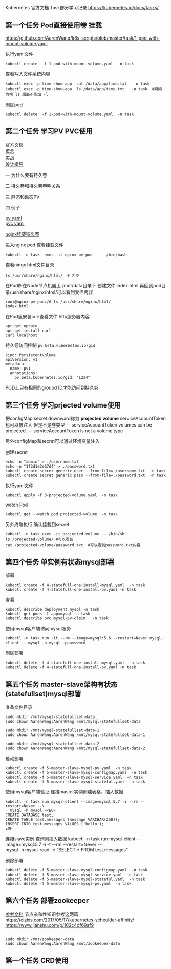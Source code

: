 Kubernetes 官方文档 Task部分学习记录
https://kubernetes.io/docs/tasks/


## 第一个任务  Pod直接使用卷 挂载
https://github.com/AarenWang/k8s-scripts/blob/master/task/1-pod-with-mount-volume.yaml
   
执行yaml文件
```
kubectl create  -f 1-pod-with-mount-volume.yaml  -n task
```
查看写入文件系统内容
```
kubectl exec -p time-show-app  cat /data/app/time.txt   -n task
kubectl exec -p time-show-app  ls /data/app/time.txt   -n task  #疑问 为啥 ls 后面不能加 -l
```
删除pod
```
kubectl delete  -f 1-pod-with-mount-volume.yaml  -n task
```

## 第二个任务 学习PV PVC使用
官方文档  
[概念](https://kubernetes.io/docs/concepts/storage/persistent-volumes/)    
[实战](https://kubernetes.io/docs/tasks/configure-pod-container/configure-persistent-volume-storage/)  
[设计指导](https://github.com/kubernetes/community/blob/master/contributors/design-proposals/storage/persistent-storage.md)

一 为什么要有持久卷

二 持久卷和持久卷申明关系

三  静态和动态PV

四 例子

  [pv  yaml](https://github.com/AarenWang/k8s-scripts/blob/master/task/2-pv-volume.yaml)  
  [pvc yaml](https://github.com/AarenWang/k8s-scripts/blob/master/task/2-pvc-claim.yaml) 

[nginx挂载持久卷](
https://github.com/AarenWang/k8s-scripts/blob/master/task/2-nginx-with-pv.yaml)

 进入nginx pod 查看挂载文件
 ```
kubectl -n task  exec -it nginx-pv-pod   -- /bin/bash
```

查看ningx html文件目录
```
ls /usr/share/nginx/html/  # 为空
```

在Pod所在Node节点机器上  /mnt/data目录下 创建文件 index.html 
再回到pod目录/usr/share/nginx/html/可以看到文件内容
```
root@nginx-pv-pod:/# ls /usr/share/nginx/html/
index.html
```

在Pod里安装curl查看文件 http服务器内容
```
apt-get update
apt-get install curl
curl localhost
```

持久卷访问控制
```pv.beta.kubernetes.io/gid```

```
kind: PersistentVolume
apiVersion: v1
metadata:
  name: pv1
  annotations:
    pv.beta.kubernetes.io/gid: "1234"
```
POD上只有相同的groupd ID才能访问到持久卷


## 第三个任务 学习prjected volume使用
把configMap secret downward称为 **projected volume**
serviceAccountToken也可以被注入 但是不是卷类型
-- serviceAccountToken volumes can be projected.
-- serviceAccountToken is not a volume type

另外configMap和secret可以通过环境变量注入

创建secret

```
echo -n "admin" > ./username.txt
echo -n "1f2d1e2e67df" > ./password.txt
kubectl create secret generic user --from-file=./username.txt  -n task
kubectl create secret generic pass --from-file=./password.txt  -n task
```

执行yaml文件
```
kubectl apply -f 3-projected-volume.yaml  -n task
```

watch Pod
```
kubectl get --watch pod projected-volume  -n task
```

另外终端执行 确认挂载到secret
```
kubectl -n task exec -it projected-volume -- /bin/sh   
ls /projected-volume/ #可以看到
cat /projected-volume/password.txt  #可以看到password.txt内容

```


## 第四个任务 单实例有状态mysql部署

部署 
```
kubectl create -f 4-statefull-one-install-mysql.yaml  -n task
kubectl create -f 4-statefull-one-install-pv.yaml -n task
```

查看
```
kubectl describe deployment mysql -n task
kubectl get pods -l app=mysql -n task
kubectl describe pvc mysql-pv-claim   -n task
```

使用mysql客户端访问mysql服务
```
kubectl -n task run -it --rm --image=mysql:5.6 --restart=Never mysql-client -- mysql -h mysql -ppassword

```

删除部署
```
kubectl delete -f 4-statefull-one-install-mysql.yaml  -n task
kubectl delete -f 4-statefull-one-install-pv.yaml -n task
```

## 第五个任务 master-slave架构有状态(statefullset)mysql部署
准备文件目录
```
sudo mkdir /mnt/mysql-statefullset-data
sudo chown AarenWang:AarenWang /mnt/mysql-statefullset-data

sudo mkdir /mnt/mysql-statefullset-data-1
sudo chown AarenWang:AarenWang /mnt/mysql-statefullset-data-1

sudo mkdir /mnt/mysql-statefullset-data-2
sudo chown AarenWang:AarenWang /mnt/mysql-statefullset-data-2
```

启动部署
```
kubectl create -f 5-master-slave-mysql-pv.yaml  -n task
kubectl create -f 5-master-slave-mysql-configmap.yaml  -n task
kubectl create -f 5-master-slave-mysql-service.yaml  -n task
kubectl create -f 5-master-slave-mysql-stateful.yaml  -n task
```

使用mysql客户端验证
连接master实例创建表格，插入数据
```
kubectl -n task run mysql-client --image=mysql:5.7 -i --rm --restart=Never --\
  mysql -h mysql <<EOF
CREATE DATABASE test;
CREATE TABLE test.messages (message VARCHAR(250));
INSERT INTO test.messages VALUES ('hello');
EOF
```

连接slave实例 查询刚插入数据
kubectl -n task run mysql-client --image=mysql:5.7 -i -t --rm --restart=Never --\
  mysql -h mysql-read -e "SELECT * FROM test.messages"


删除部署

```
kubectl delete -f 5-master-slave-mysql-configmap.yaml  -n task
kubectl delete -f 5-master-slave-mysql-service.yaml  -n task
kubectl delete -f 5-master-slave-mysql-stateful.yaml  -n task
kubectl delete -f 5-master-slave-mysql-pv.yaml  -n task
```

## 第六个任务 部署zookeeper
[参考文档](https://www.jianshu.com/p/2633b95c244c)
节点亲和性知识参考这两篇 https://cizixs.com/2017/05/17/kubernetes-scheulder-affinity/  
https://www.jianshu.com/p/102c4df69af9
```

sudo mkdir /mnt/zookeeper-data
sudo chown AarenWang:AarenWang /mnt/zookeeper-data
```

## 第一个任务 CRD使用
